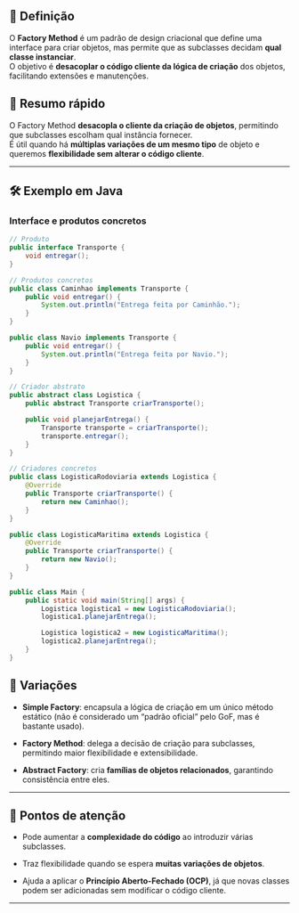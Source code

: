## 📖 Definição
O **Factory Method** é um padrão de design criacional que define uma interface para criar objetos, mas permite que as subclasses decidam **qual classe instanciar**.  
O objetivo é **desacoplar o código cliente da lógica de criação** dos objetos, facilitando extensões e manutenções.

## 📝 Resumo rápido

O Factory Method **desacopla o cliente da criação de objetos**, permitindo que subclasses escolham qual instância fornecer.  
É útil quando há **múltiplas variações de um mesmo tipo** de objeto e queremos **flexibilidade sem alterar o código cliente**.

---
## 🛠️ Exemplo em Java

### Interface e produtos concretos
```java
// Produto
public interface Transporte {
    void entregar();
}

// Produtos concretos
public class Caminhao implements Transporte {
    public void entregar() {
        System.out.println("Entrega feita por Caminhão.");
    }
}

public class Navio implements Transporte {
    public void entregar() {
        System.out.println("Entrega feita por Navio.");
    }
}

// Criador abstrato
public abstract class Logistica {
    public abstract Transporte criarTransporte();

    public void planejarEntrega() {
        Transporte transporte = criarTransporte();
        transporte.entregar();
    }
}

// Criadores concretos
public class LogisticaRodoviaria extends Logistica {
    @Override
    public Transporte criarTransporte() {
        return new Caminhao();
    }
}

public class LogisticaMaritima extends Logistica {
    @Override
    public Transporte criarTransporte() {
        return new Navio();
    }
}

public class Main {
    public static void main(String[] args) {
        Logistica logistica1 = new LogisticaRodoviaria();
        logistica1.planejarEntrega();

        Logistica logistica2 = new LogisticaMaritima();
        logistica2.planejarEntrega();
    }
}
```

## 🔄 Variações

- **Simple Factory**: encapsula a lógica de criação em um único método estático (não é considerado um “padrão oficial” pelo GoF, mas é bastante usado).
    
- **Factory Method**: delega a decisão de criação para subclasses, permitindo maior flexibilidade e extensibilidade.
    
- **Abstract Factory**: cria **famílias de objetos relacionados**, garantindo consistência entre eles.
    

---
## 📌 Pontos de atenção

- Pode aumentar a **complexidade do código** ao introduzir várias subclasses.
    
- Traz flexibilidade quando se espera **muitas variações de objetos**.
    
- Ajuda a aplicar o **Princípio Aberto-Fechado (OCP)**, já que novas classes podem ser adicionadas sem modificar o código cliente.   

---

